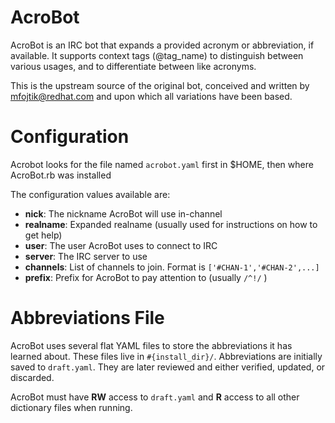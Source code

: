 AcroBot
=======
AcroBot is an IRC bot that expands a provided acronym or abbreviation, if available. It supports context tags (@tag_name) to distinguish between various usages, and to differentiate between like acronyms.

This is the upstream source of the original bot, conceived and written by mfojtik@redhat.com and upon which all variations have been based.

Configuration
=============

Acrobot looks for the file named `acrobot.yaml` first in $HOME, then where AcroBot.rb was installed

The configuration values available are:

- **nick**: The nickname AcroBot will use in-channel
- **realname**: Expanded realname (usually used for instructions on how to get help)
- **user**: The user AcroBot uses to connect to IRC
- **server**: The IRC server to use
- **channels**: List of channels to join. Format is `['#CHAN-1','#CHAN-2',...]`
- **prefix**: Prefix for AcroBot to pay attention to (usually `/^!/` )

Abbreviations File
==================

AcroBot uses several flat YAML files to store the abbreviations it has learned about.
These files live in `#{install_dir}/`.
Abbreviations are initially saved to `draft.yaml`. They are later reviewed and either verified, updated, or discarded.

AcroBot must have **RW** access to `draft.yaml` and **R** access to all other dictionary files when running.

